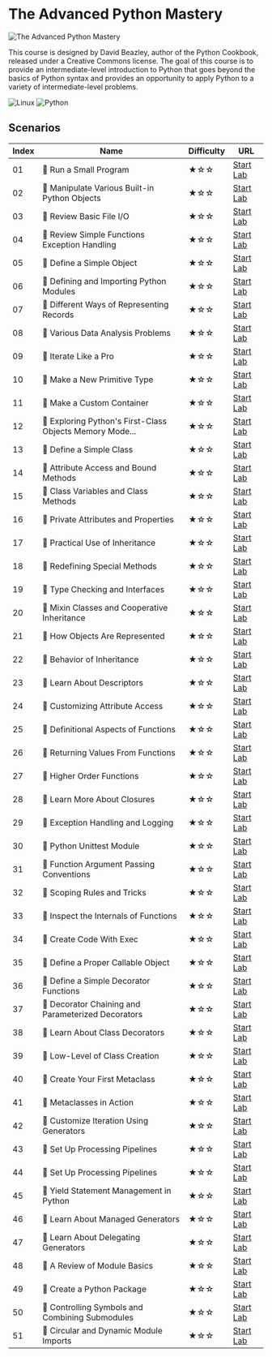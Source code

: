 # The Advanced Python Mastery

![The Advanced Python Mastery](https://cover-creator.labex.io/the-advanced-python-mastery.png)

This course is designed by David Beazley, author of the Python Cookbook, released under a Creative Commons license. The goal of this course is to provide an intermediate-level introduction to Python that goes beyond the basics of Python syntax and provides an opportunity to apply Python to a variety of intermediate-level problems.

![Linux](https://img.shields.io/badge/Linux-whitesmoke?style=for-the-badge&logo=linux)
![Python](https://img.shields.io/badge/Python-whitesmoke?style=for-the-badge&logo=python)


## Scenarios

|   Index | Name                                                     | Difficulty   | URL                                                                  |
|---------|----------------------------------------------------------|--------------|----------------------------------------------------------------------|
|      01 | 📖 Run a Small Program                                   | ★☆☆          | <a target='_blank' href='https://labex.io/labs/132390'>Start Lab</a> |
|      02 | 📖 Manipulate Various Built-in Python Objects            | ★☆☆          | <a target='_blank' href='https://labex.io/labs/132391'>Start Lab</a> |
|      03 | 📖 Review Basic File I/O                                 | ★☆☆          | <a target='_blank' href='https://labex.io/labs/132392'>Start Lab</a> |
|      04 | 📖 Review Simple Functions Exception Handling            | ★☆☆          | <a target='_blank' href='https://labex.io/labs/132393'>Start Lab</a> |
|      05 | 📖 Define a Simple Object                                | ★☆☆          | <a target='_blank' href='https://labex.io/labs/132394'>Start Lab</a> |
|      06 | 📖 Defining and Importing Python Modules                 | ★☆☆          | <a target='_blank' href='https://labex.io/labs/132395'>Start Lab</a> |
|      07 | 📖 Different Ways of Representing Records                | ★☆☆          | <a target='_blank' href='https://labex.io/labs/132428'>Start Lab</a> |
|      08 | 📖 Various Data Analysis Problems                        | ★☆☆          | <a target='_blank' href='https://labex.io/labs/132438'>Start Lab</a> |
|      09 | 📖 Iterate Like a Pro                                    | ★☆☆          | <a target='_blank' href='https://labex.io/labs/132442'>Start Lab</a> |
|      10 | 📖 Make a New Primitive Type                             | ★☆☆          | <a target='_blank' href='https://labex.io/labs/132443'>Start Lab</a> |
|      11 | 📖 Make a Custom Container                               | ★☆☆          | <a target='_blank' href='https://labex.io/labs/132444'>Start Lab</a> |
|      12 | 📖 Exploring Python's First-Class Objects Memory Mode... | ★☆☆          | <a target='_blank' href='https://labex.io/labs/132489'>Start Lab</a> |
|      13 | 📖 Define a Simple Class                                 | ★☆☆          | <a target='_blank' href='https://labex.io/labs/132490'>Start Lab</a> |
|      14 | 📖 Attribute Access and Bound Methods                    | ★☆☆          | <a target='_blank' href='https://labex.io/labs/132491'>Start Lab</a> |
|      15 | 📖 Class Variables and Class Methods                     | ★☆☆          | <a target='_blank' href='https://labex.io/labs/132493'>Start Lab</a> |
|      16 | 📖 Private Attributes and Properties                     | ★☆☆          | <a target='_blank' href='https://labex.io/labs/132494'>Start Lab</a> |
|      17 | 📖 Practical Use of Inheritance                          | ★☆☆          | <a target='_blank' href='https://labex.io/labs/132495'>Start Lab</a> |
|      18 | 📖 Redefining Special Methods                            | ★☆☆          | <a target='_blank' href='https://labex.io/labs/132496'>Start Lab</a> |
|      19 | 📖 Type Checking and Interfaces                          | ★☆☆          | <a target='_blank' href='https://labex.io/labs/132497'>Start Lab</a> |
|      20 | 📖 Mixin Classes and Cooperative Inheritance             | ★☆☆          | <a target='_blank' href='https://labex.io/labs/132498'>Start Lab</a> |
|      21 | 📖 How Objects Are Represented                           | ★☆☆          | <a target='_blank' href='https://labex.io/labs/132499'>Start Lab</a> |
|      22 | 📖 Behavior of Inheritance                               | ★☆☆          | <a target='_blank' href='https://labex.io/labs/132500'>Start Lab</a> |
|      23 | 📖 Learn About Descriptors                               | ★☆☆          | <a target='_blank' href='https://labex.io/labs/132501'>Start Lab</a> |
|      24 | 📖 Customizing Attribute Access                          | ★☆☆          | <a target='_blank' href='https://labex.io/labs/132502'>Start Lab</a> |
|      25 | 📖 Definitional Aspects of Functions                     | ★☆☆          | <a target='_blank' href='https://labex.io/labs/132503'>Start Lab</a> |
|      26 | 📖 Returning Values From Functions                       | ★☆☆          | <a target='_blank' href='https://labex.io/labs/132504'>Start Lab</a> |
|      27 | 📖 Higher Order Functions                                | ★☆☆          | <a target='_blank' href='https://labex.io/labs/132505'>Start Lab</a> |
|      28 | 📖 Learn More About Closures                             | ★☆☆          | <a target='_blank' href='https://labex.io/labs/132506'>Start Lab</a> |
|      29 | 📖 Exception Handling and Logging                        | ★☆☆          | <a target='_blank' href='https://labex.io/labs/132507'>Start Lab</a> |
|      30 | 📖 Python Unittest Module                                | ★☆☆          | <a target='_blank' href='https://labex.io/labs/132508'>Start Lab</a> |
|      31 | 📖 Function Argument Passing Conventions                 | ★☆☆          | <a target='_blank' href='https://labex.io/labs/132509'>Start Lab</a> |
|      32 | 📖 Scoping Rules and Tricks                              | ★☆☆          | <a target='_blank' href='https://labex.io/labs/132510'>Start Lab</a> |
|      33 | 📖 Inspect the Internals of Functions                    | ★☆☆          | <a target='_blank' href='https://labex.io/labs/132511'>Start Lab</a> |
|      34 | 📖 Create Code With Exec                                 | ★☆☆          | <a target='_blank' href='https://labex.io/labs/132512'>Start Lab</a> |
|      35 | 📖 Define a Proper Callable Object                       | ★☆☆          | <a target='_blank' href='https://labex.io/labs/132513'>Start Lab</a> |
|      36 | 📖 Define a Simple Decorator Functions                   | ★☆☆          | <a target='_blank' href='https://labex.io/labs/132514'>Start Lab</a> |
|      37 | 📖 Decorator Chaining and Parameterized Decorators       | ★☆☆          | <a target='_blank' href='https://labex.io/labs/132515'>Start Lab</a> |
|      38 | 📖 Learn About Class Decorators                          | ★☆☆          | <a target='_blank' href='https://labex.io/labs/132516'>Start Lab</a> |
|      39 | 📖 Low-Level of Class Creation                           | ★☆☆          | <a target='_blank' href='https://labex.io/labs/132517'>Start Lab</a> |
|      40 | 📖 Create Your First Metaclass                           | ★☆☆          | <a target='_blank' href='https://labex.io/labs/132519'>Start Lab</a> |
|      41 | 📖 Metaclasses in Action                                 | ★☆☆          | <a target='_blank' href='https://labex.io/labs/132521'>Start Lab</a> |
|      42 | 📖 Customize Iteration Using Generators                  | ★☆☆          | <a target='_blank' href='https://labex.io/labs/132522'>Start Lab</a> |
|      43 | 📖 Set Up Processing Pipelines                           | ★☆☆          | <a target='_blank' href='https://labex.io/labs/132523'>Start Lab</a> |
|      44 | 📖 Set Up Processing Pipelines                           | ★☆☆          | <a target='_blank' href='https://labex.io/labs/132524'>Start Lab</a> |
|      45 | 📖 Yield Statement Management in Python                  | ★☆☆          | <a target='_blank' href='https://labex.io/labs/132525'>Start Lab</a> |
|      46 | 📖 Learn About Managed Generators                        | ★☆☆          | <a target='_blank' href='https://labex.io/labs/132526'>Start Lab</a> |
|      47 | 📖 Learn About Delegating Generators                     | ★☆☆          | <a target='_blank' href='https://labex.io/labs/132527'>Start Lab</a> |
|      48 | 📖 A Review of Module Basics                             | ★☆☆          | <a target='_blank' href='https://labex.io/labs/132528'>Start Lab</a> |
|      49 | 📖 Create a Python Package                               | ★☆☆          | <a target='_blank' href='https://labex.io/labs/132529'>Start Lab</a> |
|      50 | 📖 Controlling Symbols and Combining Submodules          | ★☆☆          | <a target='_blank' href='https://labex.io/labs/132530'>Start Lab</a> |
|      51 | 📖 Circular and Dynamic Module Imports                   | ★☆☆          | <a target='_blank' href='https://labex.io/labs/132531'>Start Lab</a> |

